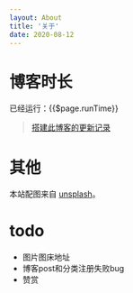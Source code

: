 ```yaml
---
layout: About
title: '关于'
date: 2020-08-12
---
```

# 博客时长
已经运行：{{$page.runTime}}
>[搭建此博客的更新记录](../_posts/%E5%85%B3%E4%BA%8Ehexo.md)

# 其他
本站配图来自 [unsplash](https://unsplash.com/)。

# todo
* 图片图床地址
* 博客post和分类注册失败bug
* 赞赏